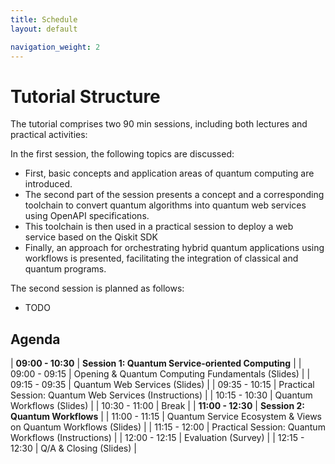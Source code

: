 ```yaml
---
title: Schedule
layout: default

navigation_weight: 2
---
```


# Tutorial Structure

The tutorial comprises two 90 min sessions, including both lectures and practical activities:

In the first session, the following topics are discussed:

- First, basic concepts and application areas of quantum computing are introduced.
- The second part of the session presents a concept and a corresponding toolchain to convert quantum algorithms into quantum web services using OpenAPI specifications.
- This toolchain is then used in a practical session to deploy a web service based on the Qiskit SDK
- Finally, an approach for orchestrating hybrid quantum applications using workflows is presented, facilitating the integration of classical and quantum programs.

The second session is planned as follows:

- TODO

## Agenda

| **09:00 - 10:30** | **Session 1: Quantum Service-oriented Computing** |
| 09:00 - 09:15 | Opening & Quantum Computing Fundamentals (Slides) |
| 09:15 - 09:35 | Quantum Web Services (Slides) |
| 09:35 - 10:15 | Practical Session: Quantum Web Services (Instructions) |
| 10:15 - 10:30 | Quantum Workflows (Slides) |
| 10:30 - 11:00 | Break |
| **11:00 - 12:30** | **Session 2: Quantum Workflows** |
| 11:00 - 11:15 | Quantum Service Ecosystem & Views on Quantum Workflows (Slides) |
| 11:15 - 12:00 | Practical Session: Quantum Workflows (Instructions) |
| 12:00 - 12:15 | Evaluation (Survey) |
| 12:15 - 12:30 | Q/A & Closing (Slides) |
